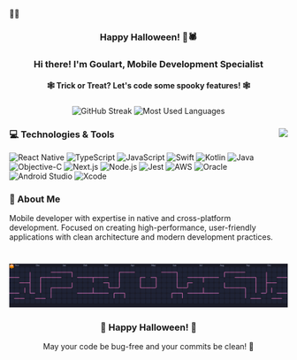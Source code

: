 🎃👻 <h3 align="center">Happy Halloween! 🦇🕷️</h3>
<h3 align="center">Hi there! I'm Goulart, Mobile Development Specialist</h3>
<div align="center"><h4>🕸️ Trick or Treat? Let's code some spooky features! 🕸️</h4></div>

###

<div align="center">
  <img src="https://streak-stats.demolab.com?user=goul4rt&locale=en&mode=daily&theme=halloween&hide_border=true&border_radius=10" height="180" alt="GitHub Streak" />
  <img src="https://github-readme-stats.vercel.app/api/top-langs/?username=goul4rt&layout=compact&theme=halloween&hide_border=true&border_radius=10" height="180" alt="Most Used Languages" />
</div>

###

<img align="right" height="180" src="https://media.giphy.com/media/v1.Y2lkPTc5MGI3NjExcXZxZmZ1ZnJ5bnV5OGNkb3NjdnN5bnl5ZnJ5Y3lmcnlmcnlmcnlmcnkmZXA9djFfaW50ZXJuYWxfZ2lmX2J5X2lkJmN0PWc/3o6nUMRm46ceoDRAd2/giphy.gif" />

###

<h3 align="left">💻 Technologies & Tools</h3>

<div align="left">
  <img src="https://img.shields.io/badge/React_Native-20232A?style=for-the-badge&logo=react&logoColor=61DAFB" alt="React Native" />
  <img src="https://img.shields.io/badge/TypeScript-007ACC?style=for-the-badge&logo=typescript&logoColor=white" alt="TypeScript" />
  <img src="https://img.shields.io/badge/JavaScript-F7DF1E?style=for-the-badge&logo=javascript&logoColor=black" alt="JavaScript" />
  <img src="https://img.shields.io/badge/Swift-FA7343?style=for-the-badge&logo=swift&logoColor=white" alt="Swift" />
  <img src="https://img.shields.io/badge/Kotlin-0095D5?style=for-the-badge&logo=kotlin&logoColor=white" alt="Kotlin" />
  <img src="https://img.shields.io/badge/Java-ED8B00?style=for-the-badge&logo=java&logoColor=white" alt="Java" />
  <img src="https://img.shields.io/badge/Objective--C-000000?style=for-the-badge&logo=apple&logoColor=white" alt="Objective-C" />
  <img src="https://img.shields.io/badge/Next.js-000000?style=for-the-badge&logo=next.js&logoColor=white" alt="Next.js" />
  <img src="https://img.shields.io/badge/Node.js-43853D?style=for-the-badge&logo=node.js&logoColor=white" alt="Node.js" />
  <img src="https://img.shields.io/badge/Jest-C21325?style=for-the-badge&logo=jest&logoColor=white" alt="Jest" />
  <img src="https://img.shields.io/badge/AWS-232F3E?style=for-the-badge&logo=amazon-aws&logoColor=white" alt="AWS" />
  <img src="https://img.shields.io/badge/Oracle-F80000?style=for-the-badge&logo=oracle&logoColor=white" alt="Oracle" />
  <img src="https://img.shields.io/badge/Android_Studio-3DDC84?style=for-the-badge&logo=android-studio&logoColor=white" alt="Android Studio" />
  <img src="https://img.shields.io/badge/Xcode-147EFB?style=for-the-badge&logo=xcode&logoColor=white" alt="Xcode" />
</div>

###

<div align="left">
  <h3>📱 About Me</h3>
  <p>Mobile developer with expertise in native and cross-platform development. Focused on creating high-performance, user-friendly applications with clean architecture and modern development practices.</p>
</div>

###

<br clear="both">

<picture>
  <source media="(prefers-color-scheme: dark)" srcset="https://raw.githubusercontent.com/goul4rt/goul4rt/output/pacman-contribution-graph-dark.svg">
  <source media="(prefers-color-scheme: light)" srcset="https://raw.githubusercontent.com/goul4rt/goul4rt/output/pacman-contribution-graph.svg">
  <img alt="pacman contribution graph" src="https://raw.githubusercontent.com/goul4rt/goul4rt/output/pacman-contribution-graph.svg">
</picture>

###


<div align="center">
  <h3>🎃 Happy Halloween! 🎃</h3>
  <p>May your code be bug-free and your commits be clean! 👻</p>
</div>
